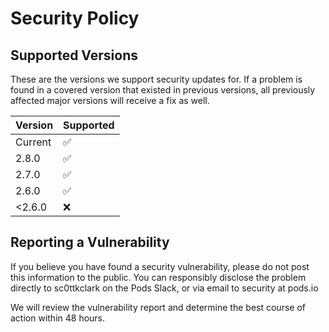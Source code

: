 # Security Policy

## Supported Versions

These are the versions we support security updates for. If a problem is found in a covered version that existed in previous versions, all previously affected major versions will receive a fix as well.

| Version | Supported          |
| ------- | ------------------ |
| Current | :white_check_mark: |
| 2.8.0   | :white_check_mark: |
| 2.7.0   | :white_check_mark: |
| 2.6.0   | :white_check_mark: |
| <2.6.0  | :x:                |

## Reporting a Vulnerability

If you believe you have found a security vulnerability, please do not post this information to the public. You can responsibly disclose the problem directly to sc0ttkclark on the Pods Slack, or via email to security at pods.io

We will review the vulnerability report and determine the best course of action within 48 hours.
